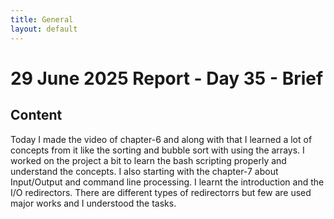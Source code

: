 ```yaml
---
title: General
layout: default
---
```


# 29 June 2025 Report - Day 35 - Brief

## Content

Today I made the video of chapter-6 and along with that I learned a lot of concepts from it like the sorting and bubble sort with using the arrays.
I worked on the project a bit to learn the bash scripting properly and understand the concepts. I also starting with the chapter-7 about Input/Output and command line processing. I learnt the introduction and the I/O redirectors. There are different types of redirectorrs but few are used major works and I understood the tasks.